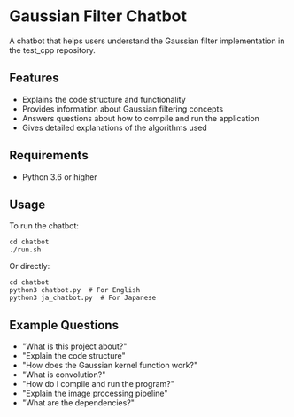 # Gaussian Filter Chatbot

A chatbot that helps users understand the Gaussian filter implementation in the test_cpp repository.

## Features

- Explains the code structure and functionality
- Provides information about Gaussian filtering concepts
- Answers questions about how to compile and run the application
- Gives detailed explanations of the algorithms used

## Requirements

- Python 3.6 or higher

## Usage

To run the chatbot:

```
cd chatbot
./run.sh
```

Or directly:

```
cd chatbot
python3 chatbot.py  # For English
python3 ja_chatbot.py  # For Japanese
```

## Example Questions

- "What is this project about?"
- "Explain the code structure"
- "How does the Gaussian kernel function work?"
- "What is convolution?"
- "How do I compile and run the program?"
- "Explain the image processing pipeline"
- "What are the dependencies?"
